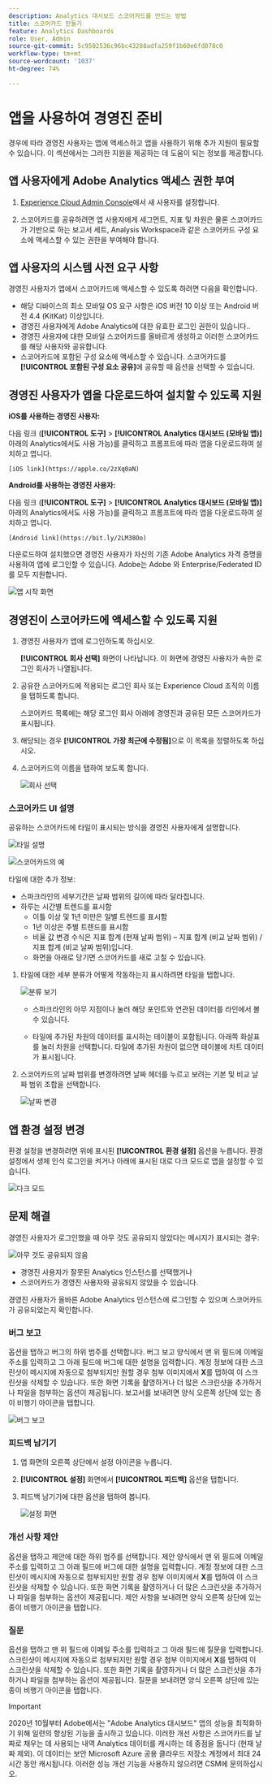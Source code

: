 ```yaml
---
description: Analytics 대시보드 스코어카드를 만드는 방법
title: 스코어카드 만들기
feature: Analytics Dashboards
role: User, Admin
source-git-commit: 5c9502536c96bc43288adfa259f1b60e6fd078c0
workflow-type: tm+mt
source-wordcount: '1037'
ht-degree: 74%

---
```



# 앱을 사용하여 경영진 준비

경우에 따라 경영진 사용자는 앱에 액세스하고 앱을 사용하기 위해 추가 지원이 필요할 수 있습니다. 이 섹션에서는 그러한 지원을 제공하는 데 도움이 되는 정보를 제공합니다.

## 앱 사용자에게 Adobe Analytics 액세스 권한 부여

1. [Experience Cloud Admin Console](/help/admin/admin-console/permissions/product-profile.md)에서 새 사용자를 설정합니다.

1. 스코어카드를 공유하려면 앱 사용자에게 세그먼트, 지표 및 차원은 물론 스코어카드가 기반으로 하는 보고서 세트, Analysis Workspace과 같은 스코어카드 구성 요소에 액세스할 수 있는 권한을 부여해야 합니다.

## 앱 사용자의 시스템 사전 요구 사항

경영진 사용자가 앱에서 스코어카드에 액세스할 수 있도록 하려면 다음을 확인합니다.

* 해당 디바이스의 최소 모바일 OS 요구 사항은 iOS 버전 10 이상 또는 Android 버전 4.4 (KitKat) 이상입니다.
* 경영진 사용자에게 Adobe Analytics에 대한 유효한 로그인 권한이 있습니다..
* 경영진 사용자에 대한 모바일 스코어카드를 올바르게 생성하고 이러한 스코어카드를 해당 사용자와 공유합니다.
* 스코어카드에 포함된 구성 요소에 액세스할 수 있습니다. 스코어카드를 **[!UICONTROL 포함된 구성 요소 공유]**&#x200B;에 공유할 때 옵션을 선택할 수 있습니다.

## 경영진 사용자가 앱을 다운로드하여 설치할 수 있도록 지원

**iOS를 사용하는 경영진 사용자:**

다음 링크 (**[!UICONTROL 도구]** > **[!UICONTROL Analytics 대시보드 (모바일 앱)]** 아래의 Analytics에서도 사용 가능)를 클릭하고 프롬프트에 따라 앱을 다운로드하여 설치하고 엽니다.

`[iOS link](https://apple.co/2zXq0aN)`

**Android를 사용하는 경영진 사용자:**

다음 링크 (**[!UICONTROL 도구]** > **[!UICONTROL Analytics 대시보드 (모바일 앱)]** 아래의 Analytics에서도 사용 가능)를 클릭하고 프롬프트에 따라 앱을 다운로드하여 설치하고 엽니다.

`[Android link](https://bit.ly/2LM38Oo)`

다운로드하여 설치했으면 경영진 사용자가 자신의 기존 Adobe Analytics 자격 증명을 사용하여 앱에 로그인할 수 있습니다. Adobe는 Adobe 와 Enterprise/Federated ID를 모두 지원합니다.

![앱 시작 화면](assets/welcome.png)

## 경영진이 스코어카드에 액세스할 수 있도록 지원

1. 경영진 사용자가 앱에 로그인하도록 하십시오.

   **[!UICONTROL 회사 선택]** 화면이 나타납니다. 이 화면에 경영진 사용자가 속한 로그인 회사가 나열됩니다.

1. 공유한 스코어카드에 적용되는 로그인 회사 또는 Experience Cloud 조직의 이름을 탭하도록 합니다.

   스코어카드 목록에는 해당 로그인 회사 아래에 경영진과 공유된 모든 스코어카드가 표시됩니다.

1. 해당되는 경우 **[!UICONTROL 가장 최근에 수정됨]**&#x200B;으로 이 목록을 정렬하도록 하십시오.

1. 스코어카드의 이름을 탭하여 보도록 합니다.

   ![회사 선택](assets/accesscard.png)


### 스코어카드 UI 설명

공유하는 스코어카드에 타일이 표시되는 방식을 경영진 사용자에게 설명합니다.

![타일 설명](assets/newexplain.png)

![스코어카드의 예](assets/intro_scorecard.png)

타일에 대한 추가 정보:

* 스파크라인의 세부기간은 날짜 범위의 길이에 따라 달라집니다.
* 하루는 시간별 트렌드를 표시함
   * 이틀 이상 및 1년 미만은 일별 트렌드를 표시함
   * 1년 이상은 주별 트렌드를 표시함
   * 비율 값 변경 수식은 지표 합계 (현재 날짜 범위) – 지표 합계 (비교 날짜 범위) / 지표 합계 (비교 날짜 범위)입니다.
   * 화면을 아래로 당기면 스코어카드를 새로 고칠 수 있습니다.


1. 타일에 대한 세부 분류가 어떻게 작동하는지 표시하려면 타일을 탭합니다.

   ![분류 보기](assets/sparkline.png)

   * 스파크라인의 아무 지점이나 눌러 해당 포인트와 연관된 데이터를 라인에서 볼 수 있습니다.

   * 타일에 추가된 차원의 데이터를 표시하는 테이블이 포함됩니다. 아래쪽 화살표를 눌러 차원을 선택합니다. 타일에 추가된 차원이 없으면 테이블에 차트 데이터가 표시됩니다.

1. 스코어카드의 날짜 범위를 변경하려면 날짜 헤더를 누르고 보려는 기본 및 비교 날짜 범위 조합을 선택합니다.

   ![날짜 변경](assets/changedate.png)

## 앱 환경 설정 변경

환경 설정을 변경하려면 위에 표시된 **[!UICONTROL 환경 설정]** 옵션을 누릅니다. 환경 설정에서 생체 인식 로그인을 켜거나 아래에 표시된 대로 다크 모드로 앱을 설정할 수 있습니다.

![다크 모드](assets/darkmode.png)

## 문제 해결

경영진 사용자가 로그인했을 때 아무 것도 공유되지 않았다는 메시지가 표시되는 경우:

![아무 것도 공유되지 않음](assets/nothing.png)

* 경영진 사용자가 잘못된 Analytics 인스턴스를 선택했거나
* 스코어카드가 경영진 사용자와 공유되지 않았을 수 있습니다.

경영진 사용자가 올바른 Adobe Analytics 인스턴스에 로그인할 수 있으며 스코어카드가 공유되었는지 확인합니다.

### 버그 보고

옵션을 탭하고 버그의 하위 범주를 선택합니다. 버그 보고 양식에서 맨 위 필드에 이메일 주소를 입력하고 그 아래 필드에 버그에 대한 설명을 입력합니다. 계정 정보에 대한 스크린샷이 메시지에 자동으로 첨부되지만 원할 경우 첨부 이미지에서 **X**&#x200B;를 탭하여 이 스크린샷을 삭제할 수 있습니다. 또한 화면 기록을 촬영하거나 더 많은 스크린샷을 추가하거나 파일을 첨부하는 옵션이 제공됩니다. 보고서를 보내려면 양식 오른쪽 상단에 있는 종이 비행기 아이콘을 탭합니다.

![버그 보고](assets/newbug.png)

### 피드백 남기기

1. 앱 화면의 오른쪽 상단에서 설정 아이콘을 누릅니다.
1. **[!UICONTROL 설정]** 화면에서 **[!UICONTROL 피드백]** 옵션을 탭합니다.
1. 피드백 남기기에 대한 옵션을 탭하여 봅니다.

   ![설정 화면](assets/settings.png)

### 개선 사항 제안

옵션을 탭하고 제안에 대한 하위 범주를 선택합니다. 제안 양식에서 맨 위 필드에 이메일 주소를 입력하고 그 아래 필드에 버그에 대한 설명을 입력합니다. 계정 정보에 대한 스크린샷이 메시지에 자동으로 첨부되지만 원할 경우 첨부 이미지에서 **X**&#x200B;를 탭하여 이 스크린샷을 삭제할 수 있습니다. 또한 화면 기록을 촬영하거나 더 많은 스크린샷을 추가하거나 파일을 첨부하는 옵션이 제공됩니다. 제안 사항을 보내려면 양식 오른쪽 상단에 있는 종이 비행기 아이콘을 탭합니다.

### 질문

옵션을 탭하고 맨 위 필드에 이메일 주소를 입력하고 그 아래 필드에 질문을 입력합니다. 스크린샷이 메시지에 자동으로 첨부되지만 원할 경우 첨부 이미지에서 **X**&#x200B;를 탭하여 이 스크린샷을 삭제할 수 있습니다. 또한 화면 기록을 촬영하거나 더 많은 스크린샷을 추가하거나 파일을 첨부하는 옵션이 제공됩니다. 질문을 보내려면 양식 오른쪽 상단에 있는 종이 비행기 아이콘을 탭합니다.

>[!IMPORTANT]
>
>2020년 10월부터 Adobe에서는 &quot;Adobe Analytics 대시보드&quot; 앱의 성능을 최적화하기 위해 일련의 향상된 기능을 출시하고 있습니다. 이러한 개선 사항은 스코어카드를 날짜로 채우는 데 사용되는 내역 Analytics 데이터를 캐시하는 데 중점을 둡니다 (현재 날짜 제외). 이 데이터는 보안 Microsoft Azure 공용 클라우드 저장소 계정에서 최대 24시간 동안 캐시됩니다. 이러한 성능 개선 기능을 사용하지 않으려면 CSM에 문의하십시오.
